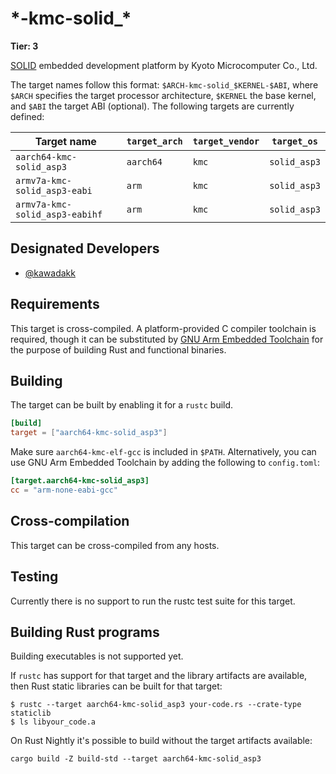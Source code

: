 # \*-kmc-solid_\*

**Tier: 3**

[SOLID] embedded development platform by Kyoto Microcomputer Co., Ltd.

[SOLID]: https://www.kmckk.co.jp/eng/SOLID/

The target names follow this format: `$ARCH-kmc-solid_$KERNEL-$ABI`, where `$ARCH` specifies the target processor architecture, `$KERNEL` the base kernel, and `$ABI` the target ABI (optional). The following targets are currently defined:

|          Target name           | `target_arch` | `target_vendor` | `target_os`  |
|--------------------------------|---------------|-----------------|--------------|
| `aarch64-kmc-solid_asp3`       | `aarch64`     | `kmc`           | `solid_asp3` |
| `armv7a-kmc-solid_asp3-eabi`   | `arm`         | `kmc`           | `solid_asp3` |
| `armv7a-kmc-solid_asp3-eabihf` | `arm`         | `kmc`           | `solid_asp3` |

## Designated Developers

- [@kawadakk](https://github.com/kawadakk)

## Requirements

This target is cross-compiled.
A platform-provided C compiler toolchain is required, though it can be substituted by [GNU Arm Embedded Toolchain](https://developer.arm.com/tools-and-software/open-source-software/developer-tools/gnu-toolchain/gnu-rm) for the purpose of building Rust and functional binaries.

## Building

The target can be built by enabling it for a `rustc` build.

```toml
[build]
target = ["aarch64-kmc-solid_asp3"]
```

Make sure `aarch64-kmc-elf-gcc` is included in `$PATH`. Alternatively, you can use GNU Arm Embedded Toolchain by adding the following to `config.toml`:

```toml
[target.aarch64-kmc-solid_asp3]
cc = "arm-none-eabi-gcc"
```

## Cross-compilation

This target can be cross-compiled from any hosts.

## Testing

Currently there is no support to run the rustc test suite for this target.

## Building Rust programs

Building executables is not supported yet.

If `rustc` has support for that target and the library artifacts are available, then Rust static libraries can be built for that target:

```shell
$ rustc --target aarch64-kmc-solid_asp3 your-code.rs --crate-type staticlib
$ ls libyour_code.a
```

On Rust Nightly it's possible to build without the target artifacts available:

```text
cargo build -Z build-std --target aarch64-kmc-solid_asp3
```
